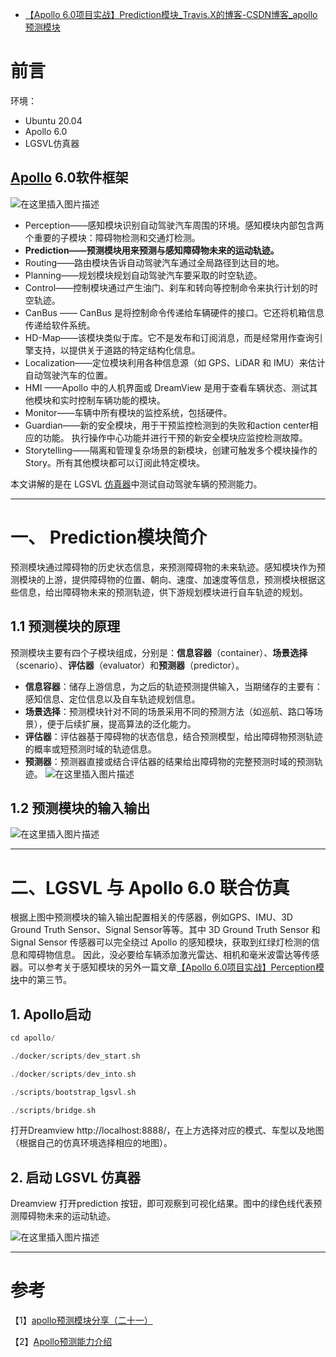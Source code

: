 - [【Apollo 6.0项目实战】Prediction模块_Travis.X的博客-CSDN博客_apollo预测模块](https://blog.csdn.net/Travis_X/article/details/121658184)

# 前言

环境：

- Ubuntu 20.04
- Apollo 6.0
- LGSVL仿真器

## [Apollo](https://so.csdn.net/so/search?q=Apollo&spm=1001.2101.3001.7020) 6.0软件框架

![在这里插入图片描述](https://img-blog.csdnimg.cn/66d527b5163d444abd699023053db962.png?x-oss-process=image/watermark,type_ZHJvaWRzYW5zZmFsbGJhY2s,shadow_50,text_Q1NETiBAVHJhdmlzLlg=,size_20,color_FFFFFF,t_70,g_se,x_16)

- Perception——感知模块识别自动驾驶汽车周围的环境。感知模块内部包含两个重要的子模块：障碍物检测和交通灯检测。
- **Prediction——预测模块用来预测与感知障碍物未来的运动轨迹。**
- Routing——路由模块告诉自动驾驶汽车通过全局路径到达目的地。
- Planning——规划模块规划自动驾驶汽车要采取的时空轨迹。
- Control——控制模块通过产生油门、刹车和转向等控制命令来执行计划的时空轨迹。
- CanBus —— CanBus 是将控制命令传递给车辆硬件的接口。它还将机箱信息传递给软件系统。
- HD-Map——该模块类似于库。它不是发布和订阅消息，而是经常用作查询引擎支持，以提供关于道路的特定结构化信息。
- Localization——定位模块利用各种信息源（如 GPS、LiDAR 和 IMU）来估计自动驾驶汽车的位置。
- HMI ——Apollo 中的人机界面或 DreamView 是用于查看车辆状态、测试其他模块和实时控制车辆功能的模块。
- Monitor——车辆中所有模块的监控系统，包括硬件。
- Guardian——新的安全模块，用于干预监控检测到的失败和action center相应的功能。 执行操作中心功能并进行干预的新安全模块应监控检测故障。
- Storytelling——隔离和管理复杂场景的新模块，创建可触发多个模块操作的Story。所有其他模块都可以订阅此特定模块。

本文讲解的是在 LGSVL [仿真器](https://so.csdn.net/so/search?q=仿真器&spm=1001.2101.3001.7020)中测试自动驾驶车辆的预测能力。

------

# 一、 Prediction模块简介

预测模块通过障碍物的历史状态信息，来预测障碍物的未来轨迹。感知模块作为预测模块的上游，提供障碍物的位置、朝向、速度、加速度等信息，预测模块根据这些信息，给出障碍物未来的预测轨迹，供下游规划模块进行自车轨迹的规划。

## 1.1 预测模块的原理

预测模块主要有四个子模块组成，分别是：**信息容器**（container）、**场景选择**（scenario）、**评估器**（evaluator）和**预测器**（predictor）。

- **信息容器**：储存上游信息，为之后的轨迹预测提供输入，当期储存的主要有：感知信息、定位信息以及自车轨迹规划信息。
- **场景选择**：预测模块针对不同的场景采用不同的预测方法（如巡航、路口等场景），便于后续扩展，提高算法的泛化能力。
- **评估器**：评估器基于障碍物的状态信息，结合预测模型，给出障碍物预测轨迹的概率或短预测时域的轨迹信息。
- **预测器**：预测器直接或结合评估器的结果给出障碍物的完整预测时域的预测轨迹。
  ![在这里插入图片描述](https://img-blog.csdnimg.cn/8408f7eebeca4866acafe78d8a8ee9ac.png?x-oss-process=image/watermark,type_d3F5LXplbmhlaQ,shadow_50,text_Q1NETiBAVHJhdmlzLlg=,size_20,color_FFFFFF,t_70,g_se,x_16)

## 1.2 预测模块的输入输出

![在这里插入图片描述](https://img-blog.csdnimg.cn/5540a485b2c04ff2836c993342dd3720.png?x-oss-process=image/watermark,type_d3F5LXplbmhlaQ,shadow_50,text_Q1NETiBAVHJhdmlzLlg=,size_20,color_FFFFFF,t_70,g_se,x_16)

------

# 二、LGSVL 与 Apollo 6.0 联合仿真

根据上图中预测模块的输入输出配置相关的传感器，例如GPS、IMU、3D Ground Truth Sensor、Signal Sensor等等。其中 3D Ground Truth Sensor 和 Signal Sensor 传感器可以完全绕过 Apollo 的感知模块，获取到红绿灯检测的信息和障碍物信息。 因此，没必要给车辆添加激光雷达、相机和毫米波雷达等传感器。可以参考关于感知模块的另外一篇文章[【Apollo 6.0项目实战】Perception模块](https://blog.csdn.net/Travis_X/article/details/121518854)中的第三节。

## 1. Apollo启动

```cpp
cd apollo/

./docker/scripts/dev_start.sh

./docker/scripts/dev_into.sh

./scripts/bootstrap_lgsvl.sh

./scripts/bridge.sh
```

打开Dreamview http://localhost:8888/，在上方选择对应的模式、车型以及地图（根据自己的仿真环境选择相应的地图）。

## 2. 启动 LGSVL 仿真器

Dreamview 打开prediction 按钮，即可观察到可视化结果。图中的绿色线代表预测障碍物未来的运动轨迹。

![在这里插入图片描述](https://img-blog.csdnimg.cn/9b2eacf9b5b64a2fac30edbbec3a9945.png?x-oss-process=image/watermark,type_d3F5LXplbmhlaQ,shadow_50,text_Q1NETiBAVHJhdmlzLlg=,size_20,color_FFFFFF,t_70,g_se,x_16#pic_center)

------

# 参考

【1】[apollo预测模块分享（二十一）](https://zhuanlan.zhihu.com/p/367557601)

【2】[Apollo预测能力介绍](https://apollo.auto/document_cn.html?target=/Apollo-Homepage-Document/Apollo_Doc_CN_6_0/)